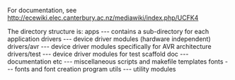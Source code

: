 For documentation, see http://ecewiki.elec.canterbury.ac.nz/mediawiki/index.php/UCFK4

The directory structure is:
apps         --- contains a sub-directory for each application
drivers      --- device driver modules (hardware independent)
drivers/avr  --- device driver modules specifically for AVR architecture
drivers/test --- device driver modules for test scaffold
doc          --- documentation
etc          --- miscellaneous scripts and makefile templates
fonts        --- fonts and font creation program
utils        --- utility modules
